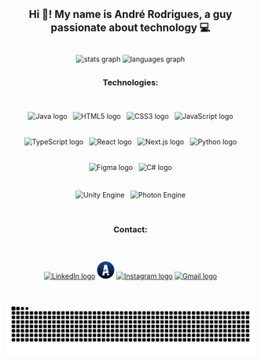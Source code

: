 <h2 align="center">Hi 👋! My name is André Rodrigues, a guy passionate about technology 💻 </h2>

<br> 
<div align="center">
  <img src="https://github-readme-stats.vercel.app/api?username=oandredev&hide_title=false&hide_rank=false&show_icons=true&include_all_commits=true&count_private=true&disable_animations=false&theme=tokyonight&locale=en&hide_border=false" height="150" alt="stats graph"  />
  <img src="https://github-readme-stats.vercel.app/api/top-langs?username=oandredev&locale=en&hide_title=false&layout=compact&card_width=320&langs_count=10&theme=tokyonight&hide_border=false" height="150" alt="languages graph"  />
</div>

##

<div align="center">

### Technologies:
<br>
<div style="display: flex; flex-wrap: wrap; justify-content: center; gap: 12px; margin: 1rem 0;">

<img src="https://cdn.jsdelivr.net/gh/devicons/devicon/icons/java/java-original.svg" height="40" alt="Java logo" />
<img src="https://cdn.jsdelivr.net/gh/devicons/devicon/icons/html5/html5-original.svg" height="40" alt="HTML5 logo" />
<img src="https://cdn.jsdelivr.net/gh/devicons/devicon/icons/css3/css3-original.svg" height="40" alt="CSS3 logo" />
<img src="https://cdn.jsdelivr.net/gh/devicons/devicon/icons/javascript/javascript-original.svg" height="40" alt="JavaScript logo" />
<img src="https://cdn.jsdelivr.net/gh/devicons/devicon@latest/icons/typescript/typescript-original.svg" height="40" alt="TypeScript logo" />
<img src="https://cdn.jsdelivr.net/gh/devicons/devicon@latest/icons/react/react-original.svg" height="40" alt="React logo" />
<img src="https://cdn.jsdelivr.net/gh/devicons/devicon@latest/icons/nextjs/nextjs-original.svg" height="40" alt="Next.js logo" />
<img src="https://cdn.jsdelivr.net/gh/devicons/devicon@latest/icons/python/python-original.svg" height="40" alt="Python logo" />
<img src="https://cdn.jsdelivr.net/gh/devicons/devicon/icons/figma/figma-original.svg" height="40" alt="Figma logo" />
<img src="https://cdn.jsdelivr.net/gh/devicons/devicon/icons/csharp/csharp-original.svg" height="40" alt="C# logo" />

</div>

<div style="display: flex; justify-content: center; gap: 12px; flex-wrap: wrap; margin-top: 1rem;">

<img src="https://img.shields.io/static/v1?message=Unity%20Engine&logo=unity&label=&color=gray&logoColor=white&labelColor=&style=for-the-badge" height="40" alt="Unity Engine" />
<img src="https://img.shields.io/static/v1?message=Photon%20Engine&logo=photon&label=&color=0078D4&logoColor=white&labelColor=&style=for-the-badge" height="40" alt="Photon Engine" />

</div>

</div>

##

<div align="center">

### Contact:
<br>
<div style="display: flex; justify-content: center; align-items: center; gap: 10px; flex-wrap: wrap; margin-top: 0.5rem;">

<a href="https://www.linkedin.com/in/andr%C3%A9-rodrigues-7a3439262" target="_blank"><img src="https://cdn.jsdelivr.net/gh/devicons/devicon@latest/icons/linkedin/linkedin-original.svg" height="35" alt="LinkedIn logo" /></a>
<a href="https://645af5f24446a.site123.me" target="_blank">
<img src="Assets/logoAndreDev.png" height="35" alt="Portfólio logo" /></a>
<a href="https://www.instagram.com/oandredev/" target="_blank"><img src="https://img.shields.io/static/v1?message=Instagram&logo=instagram&label=&color=E4405F&logoColor=white&labelColor=&style=for-the-badge" height="35" alt="Instagram logo" /></a>
<a href="mailto:oandredev@gmail.com" target="_blank"><img src="https://img.shields.io/static/v1?message=Gmail&logo=gmail&label=&color=D14836&logoColor=white&labelColor=&style=for-the-badge" height="35" alt="Gmail logo" /></a>

</div>
</div>

##
<div align="center">
<img src="https://raw.githubusercontent.com/oandredev/oandredev/output/snake.svg" alt="Snake animation" />
</div>
